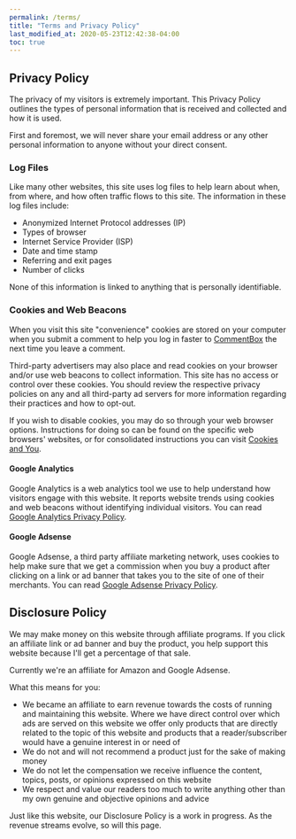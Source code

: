 ```yaml
---
permalink: /terms/
title: "Terms and Privacy Policy"
last_modified_at: 2020-05-23T12:42:38-04:00
toc: true
---
```


## Privacy Policy

The privacy of my visitors is extremely important. This Privacy Policy outlines the types of personal information that is received and collected and how it is used.

First and foremost, we will never share your email address or any other personal information to anyone without your direct consent.

### Log Files

Like many other websites, this site uses log files to help learn about when, from where, and how often traffic flows to this site. The information in these log files include:

* Anonymized Internet Protocol addresses (IP)
* Types of browser
* Internet Service Provider (ISP)
* Date and time stamp
* Referring and exit pages
* Number of clicks

None of this information is linked to anything that is personally identifiable.

### Cookies and Web Beacons

When you visit this site "convenience" cookies are stored on your computer when you submit a comment to help you log in faster to [CommentBox](http://commentbox.com) the next time you leave a comment.

Third-party advertisers may also place and read cookies on your browser and/or use web beacons to collect information. This site has no access or control over these cookies. You should review the respective privacy policies on any and all third-party ad servers for more information regarding their practices and how to opt-out.

If you wish to disable cookies, you may do so through your web browser options. Instructions for doing so can be found on the specific web browsers' websites, or for consolidated instructions you can visit [Cookies and You](http://cookiesandyou.com/).

#### Google Analytics

Google Analytics is a web analytics tool we use to help understand how visitors engage with this website. It reports website trends using cookies and web beacons without identifying individual visitors. You can read [Google Analytics Privacy Policy](http://www.google.com/analytics/learn/privacy.html).

#### Google Adsense

Google Adsense, a third party affiliate marketing network, uses cookies to help make sure that we get a commission when you buy a product after clicking on a link or ad banner that takes you to the site of one of their merchants. You can read [Google Adsense Privacy Policy](http://support.google.com/adsense/bin/answer.py?hl=en&answer=48182).

## Disclosure Policy

We may make money on this website through affiliate programs. If you click an affiliate link or ad banner and buy the product, you help support this website because I'll get a percentage of that sale.

Currently we're an affiliate for Amazon and Google Adsense.

What this means for you:

* We became an affiliate to earn revenue towards the costs of running and maintaining this website. Where we have direct control over which ads are served on this website we offer only products that are directly related to the topic of this website and products that a reader/subscriber would have a genuine interest in or need of
* We do not and will not recommend a product just for the sake of making money
* We do not let the compensation we receive influence the content, topics, posts, or opinions expressed on this website
* We respect and value our readers too much to write anything other than my own genuine and objective opinions and advice

Just like this website, our Disclosure Policy is a work in progress. As the revenue streams evolve, so will this page.